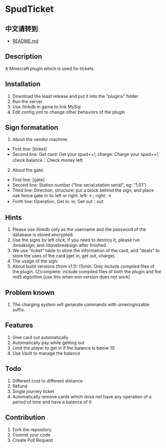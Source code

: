 # SpudTicket

## 中文请转到

- [README.md](https://github.com/zrll12/SpudTicket/blob/master/README.md)

## Description
A Minecraft plugin which is used for tickets.

## Installation

1. Download the least release and put it into the "plugins" folder
2. Run the server
3. Use /linkdb in game to link MySql
4. Edit config.yml to change other behaviors of the plugin

## Sign formatation

1. About the vendor machine:
- First line: [ticket]
- Second line: Get card: Get your spud++!; charge: Charge your spud++!; check balance：Check money left
2. About the gate:
- First line: [gate]
- Second line: Station number ("line serial:station serial", eg: "1.01")
- Third line: Direction, structure: put a block behind the sign, and place oak fence gate in its left or right. left: <-; right: ->
- Forth line: Operation, Get in: in; Get out：out

## Hints

1. Please use /linkdb only as the username and the password of the database is stored encrypted.
2. Use the signs by left click, if you need to destroy it, please run /breaksign, and /donebreaksign after finished.
3. We use "ticket" table to store the information of the card, and "deals" to store the uses of the card (get in, get out, charge).
4. The usage of the sign:
5. About build versions (from v1.1):
   (1)min: Only include compiled files of the plugin.
   (2)complete: include compiled files of both the plugin and the md5 algorithm.(use this when min version does not work)

## Problem known

1. The charging system will genarate commands with unrecognizable suffix.

## Features

1. Give card out automatically
2. Automatically pay while getting out
3. Limit the player to get in if the balance is below 10
3. Use Vault to manage the balance

## Todo

1. Different cost to different distance 
2. Refund
3. Single journey ticket
4. Automatically remove cards which dose not have any operation of a period of time and have a balance of 0

## Contribution

1.  Fork the repository
2.  Commit your code
3.  Create Pull Request
